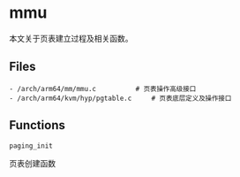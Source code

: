 # mmu

本文关于页表建立过程及相关函数。

## Files

```
- /arch/arm64/mm/mmu.c			# 页表操作高级接口
- /arch/arm64/kvm/hyp/pgtable.c		# 页表底层定义及操作接口
```

## Functions

`paging_init`

页表创建函数
